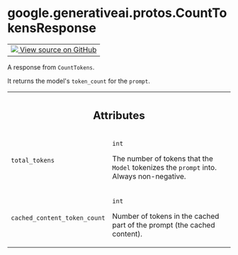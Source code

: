
# google.generativeai.protos.CountTokensResponse

<!-- Insert buttons and diff -->

<table class="tfo-notebook-buttons tfo-api nocontent">
<td>
  <a target="_blank" href="https://github.com/googleapis/google-cloud-python/tree/main/packages/google-ai-generativelanguage/google/ai/generativelanguage_v1beta/types/generative_service.py#L1595-L1616">
    <img src="https://www.tensorflow.org/images/GitHub-Mark-32px.png" />
    View source on GitHub
  </a>
</td>
</table>



A response from ``CountTokens``.

<!-- Placeholder for "Used in" -->

It returns the model's ``token_count`` for the ``prompt``.



<!-- Tabular view -->
 <table class="responsive fixed orange">
<colgroup><col width="214px"><col></colgroup>
<tr><th colspan="2"><h2 class="add-link">Attributes</h2></th></tr>

<tr>
<td>

`total_tokens`<a id="total_tokens"></a>

</td>
<td>

`int`

The number of tokens that the ``Model`` tokenizes the
``prompt`` into. Always non-negative.

</td>
</tr><tr>
<td>

`cached_content_token_count`<a id="cached_content_token_count"></a>

</td>
<td>

`int`

Number of tokens in the cached part of the
prompt (the cached content).

</td>
</tr>
</table>



